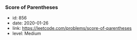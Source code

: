 ### Score of Parentheses

* id: 856
* date: 2020-01-26
* link: https://leetcode.com/problems/score-of-parentheses
* level: Medium

